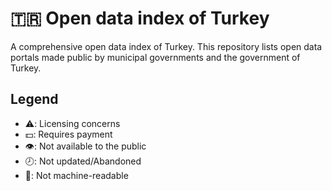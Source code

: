 # :tr: Open data index of Turkey
A comprehensive open data index of Turkey. This repository lists open data portals made public by municipal governments and the government of Turkey.

## Legend
* ⚠️: Licensing concerns
* 💵: Requires payment
* 👁️: Not available to the public
* 🕗: Not updated/Abandoned
* 📠: Not machine-readable
